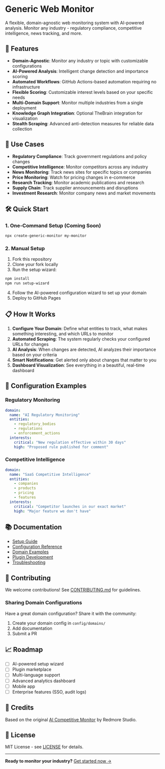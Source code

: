 # Generic Web Monitor

A flexible, domain-agnostic web monitoring system with AI-powered analysis. Monitor any industry - regulatory compliance, competitive intelligence, news tracking, and more.

## 🚀 Features

- **Domain-Agnostic**: Monitor any industry or topic with customizable configurations
- **AI-Powered Analysis**: Intelligent change detection and importance scoring
- **Automated Workflows**: GitHub Actions-based automation requiring no infrastructure
- **Flexible Scoring**: Customizable interest levels based on your specific needs
- **Multi-Domain Support**: Monitor multiple industries from a single deployment
- **Knowledge Graph Integration**: Optional TheBrain integration for visualization
- **Stealth Scraping**: Advanced anti-detection measures for reliable data collection

## 🎯 Use Cases

- **Regulatory Compliance**: Track government regulations and policy changes
- **Competitive Intelligence**: Monitor competitors across any industry
- **News Monitoring**: Track news sites for specific topics or companies
- **Price Monitoring**: Watch for pricing changes in e-commerce
- **Research Tracking**: Monitor academic publications and research
- **Supply Chain**: Track supplier announcements and disruptions
- **Investment Research**: Monitor company news and market movements

## 🛠️ Quick Start

### 1. One-Command Setup (Coming Soon)

```bash
npx create-generic-monitor my-monitor
```

### 2. Manual Setup

1. Fork this repository
2. Clone your fork locally
3. Run the setup wizard:

```bash
npm install
npm run setup-wizard
```

4. Follow the AI-powered configuration wizard to set up your domain
5. Deploy to GitHub Pages

## 📋 How It Works

1. **Configure Your Domain**: Define what entities to track, what makes something interesting, and which URLs to monitor
2. **Automated Scraping**: The system regularly checks your configured URLs for changes
3. **AI Analysis**: When changes are detected, AI analyzes their importance based on your criteria
4. **Smart Notifications**: Get alerted only about changes that matter to you
5. **Dashboard Visualization**: See everything in a beautiful, real-time dashboard

## 🔧 Configuration Examples

### Regulatory Monitoring
```yaml
domain:
  name: "AI Regulatory Monitoring"
  entities:
    - regulatory_bodies
    - regulations
    - enforcement_actions
  interests:
    critical: "New regulation effective within 30 days"
    high: "Proposed rule published for comment"
```

### Competitive Intelligence
```yaml
domain:
  name: "SaaS Competitive Intelligence"
  entities:
    - companies
    - products
    - pricing
    - features
  interests:
    critical: "Competitor launches in our exact market"
    high: "Major feature we don't have"
```

## 📚 Documentation

- [Setup Guide](docs/SETUP.md)
- [Configuration Reference](docs/CONFIGURATION.md)
- [Domain Examples](docs/DOMAINS.md)
- [Plugin Development](docs/PLUGINS.md)
- [Troubleshooting](docs/TROUBLESHOOTING.md)

## 🤝 Contributing

We welcome contributions! See [CONTRIBUTING.md](CONTRIBUTING.md) for guidelines.

### Sharing Domain Configurations

Have a great domain configuration? Share it with the community:

1. Create your domain config in `config/domains/`
2. Add documentation
3. Submit a PR

## 📈 Roadmap

- [ ] AI-powered setup wizard
- [ ] Plugin marketplace
- [ ] Multi-language support
- [ ] Advanced analytics dashboard
- [ ] Mobile app
- [ ] Enterprise features (SSO, audit logs)

## 🙏 Credits

Based on the original [AI Competitive Monitor](https://github.com/redmorestudio/ai-competitive-monitor) by Redmore Studio.

## 📄 License

MIT License - see [LICENSE](LICENSE) for details.

---

**Ready to monitor your industry?** [Get started now →](docs/SETUP.md)
